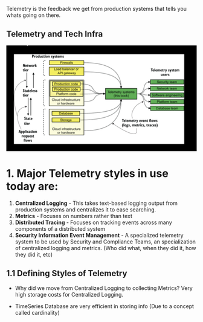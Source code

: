 Telemetry is the feedback we get from production systems that tells you whats going on there.

## Telemetry and Tech Infra

![telemetry and tech infra](../images/telemetry_and_tech_infra.png)

# 1. Major Telemetry styles in use today are:

1. **Centralized Logging** - This takes text-based logging output from production systems and centralizes it to ease searching.
2. **Metrics** - Focuses on numbers rather than text
3. **Distributed Tracing** - Focuses on tracking events across many components of a distributed system
4. **Security Information Event Management** - A specialized telemetry system to be used by Security and Compliance Teams, an specialization of centralized logging and metrics. (Who did what, when they did it, how they did it, etc)

## 1.1 Defining Styles of Telemetry

- Why did we move from Centralized Logging to collecting Metrics? Very high storage costs for Centralized Logging.

- TimeSeries Database are very efficient in storing info (Due to a concept called cardinality)
